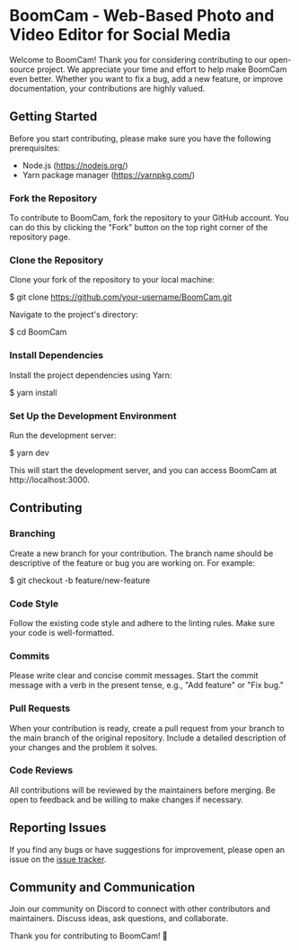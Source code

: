 # BoomCam - Web-Based Photo and Video Editor for Social Media

Welcome to BoomCam! Thank you for considering contributing to our open-source project. We appreciate your time and effort to help make BoomCam even better. Whether you want to fix a bug, add a new feature, or improve documentation, your contributions are highly valued.

## Getting Started

Before you start contributing, please make sure you have the following prerequisites:

- Node.js (https://nodejs.org/)
- Yarn package manager (https://yarnpkg.com/)

### Fork the Repository

To contribute to BoomCam, fork the repository to your GitHub account. You can do this by clicking the "Fork" button on the top right corner of the repository page.

### Clone the Repository

Clone your fork of the repository to your local machine:

$ git clone https://github.com/your-username/BoomCam.git

Navigate to the project's directory:

$ cd BoomCam

### Install Dependencies

Install the project dependencies using Yarn:

$ yarn install

### Set Up the Development Environment

Run the development server:

$ yarn dev

This will start the development server, and you can access BoomCam at http://localhost:3000.

## Contributing

### Branching

Create a new branch for your contribution. The branch name should be descriptive of the feature or bug you are working on. For example:

$ git checkout -b feature/new-feature

### Code Style

Follow the existing code style and adhere to the linting rules. Make sure your code is well-formatted.

### Commits

Please write clear and concise commit messages. Start the commit message with a verb in the present tense, e.g., "Add feature" or "Fix bug."

### Pull Requests

When your contribution is ready, create a pull request from your branch to the main branch of the original repository. Include a detailed description of your changes and the problem it solves.

### Code Reviews

All contributions will be reviewed by the maintainers before merging. Be open to feedback and be willing to make changes if necessary.

## Reporting Issues

If you find any bugs or have suggestions for improvement, please open an issue on the [issue tracker](https://github.com/abelakponine/BoomCam/issues).

## Community and Communication

Join our community on Discord to connect with other contributors and maintainers. Discuss ideas, ask questions, and collaborate.

Thank you for contributing to BoomCam! 🚀
